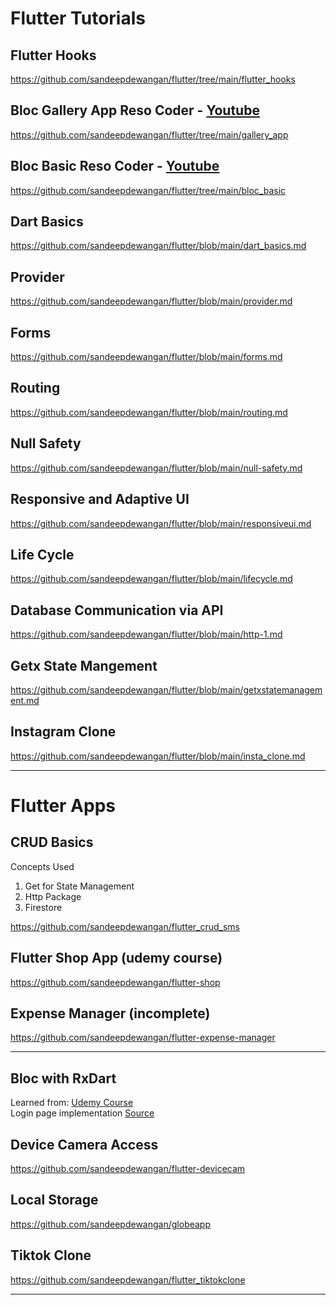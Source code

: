 # Flutter Tutorials

## Flutter Hooks
https://github.com/sandeepdewangan/flutter/tree/main/flutter_hooks

## Bloc Gallery App Reso Coder - [Youtube](https://www.youtube.com/watch?v=Mn254cnduOY)
https://github.com/sandeepdewangan/flutter/tree/main/gallery_app

## Bloc Basic Reso Coder - [Youtube](https://www.youtube.com/watch?v=Mn254cnduOY)
https://github.com/sandeepdewangan/flutter/tree/main/bloc_basic

## Dart Basics
https://github.com/sandeepdewangan/flutter/blob/main/dart_basics.md

## Provider
https://github.com/sandeepdewangan/flutter/blob/main/provider.md

## Forms
https://github.com/sandeepdewangan/flutter/blob/main/forms.md

## Routing
https://github.com/sandeepdewangan/flutter/blob/main/routing.md

## Null Safety
https://github.com/sandeepdewangan/flutter/blob/main/null-safety.md

## Responsive and Adaptive UI
https://github.com/sandeepdewangan/flutter/blob/main/responsiveui.md

## Life Cycle
https://github.com/sandeepdewangan/flutter/blob/main/lifecycle.md

## Database Communication via API
https://github.com/sandeepdewangan/flutter/blob/main/http-1.md

## Getx State Mangement
https://github.com/sandeepdewangan/flutter/blob/main/getxstatemanagement.md

## Instagram Clone
https://github.com/sandeepdewangan/flutter/blob/main/insta_clone.md

<hr/>

# Flutter Apps

## CRUD Basics
Concepts Used
1. Get for State Management
2. Http Package
3. Firestore

https://github.com/sandeepdewangan/flutter_crud_sms

## Flutter Shop App (udemy course)
https://github.com/sandeepdewangan/flutter-shop

## Expense Manager (incomplete)
https://github.com/sandeepdewangan/flutter-expense-manager

<hr/>

## Bloc with RxDart
Learned from: [Udemy Course](https://www.udemy.com/course/dart-and-flutter-the-complete-developers-guide/) <br/>
Login page implementation [Source](https://github.com/sandeepdewangan/bloc1)

## Device Camera Access
https://github.com/sandeepdewangan/flutter-devicecam

## Local Storage
https://github.com/sandeepdewangan/globeapp

## Tiktok Clone
https://github.com/sandeepdewangan/flutter_tiktokclone

<hr/>


